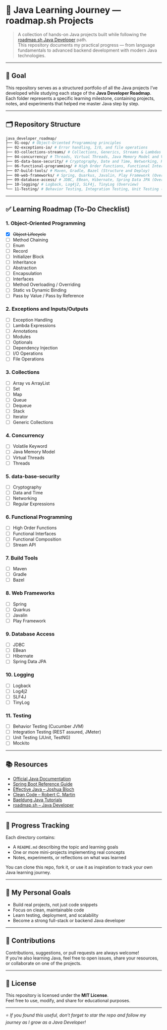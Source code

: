 # 🧭 Java Learning Journey — roadmap.sh Projects

> A collection of hands-on Java projects built while following the [roadmap.sh Java Developer](https://roadmap.sh/java) path.  
> This repository documents my practical progress — from language fundamentals to advanced backend development with modern Java technologies.

---

## 🎯 Goal
This repository serves as a structured portfolio of all the Java projects I’ve developed while studying each stage of the **Java Developer Roadmap**.  
Each folder represents a specific learning milestone, containing projects, notes, and experiments that helped me master Java step by step.

---

## 🗂 Repository Structure
```sh
java_developer_roadmap/
├── 01-oop/ # Object-Oriented Programming principles
├── 02-exceptions-io/ # Error handling, I/O, and file operations
├── 03-collections-streams/ # Collections, Generics, Streams & Lambdas
├── 04-concurrency/ # Threads, Virtual Threads, Java Memory Model and Volatile
├── 05-data-base-security/ # Cryptography, Date and Time, Networking, Regular Expressions
├── 06-functional-programming/ # High Order Functions, Functional Interfaces, Functional Composition, Stream API
├── 07-build-tools/ # Maven, Gradle, Bazel (Structure and Deploy)
├── 08-web-frameworks/ # Spring, Quarkus, Javalin, Play Framework (Overview)
├── 09-database-access/ # JDBC, EBean, Hibernate, Spring Data JPA (Overview)
├── 10-logging/ # Logback, Log4j2, SLF4j, TinyLog (Overview)
└── 11-Testing/ # Behavior Testing, Integration Testing, Unit Testing (Overview) 
```


---

## ✅ Learning Roadmap (To-Do Checklist)


### 1. Object-Oriented Programming
- [x] ~~Object Lifecycle~~
- [ ] Method Chaining
- [ ] Enum
- [ ] Record
- [ ] Initializer Block
- [ ] Inheritance
- [ ] Abstraction
- [ ] Encapsulation
- [ ] Interfaces
- [ ] Method Overloading / Overriding
- [ ] Static vs Dynamic Binding
- [ ] Pass by Value / Pass by Reference

### 2. Exceptions and Inputs/Outputs
- [ ] Exception Handling
- [ ] Lambda Expressions
- [ ] Annotations
- [ ] Modules
- [ ] Optionals
- [ ] Dependency Injection
- [ ] I/O Operations
- [ ] File Operations

### 3. Collections
- [ ] Array vs ArrayList
- [ ] Set
- [ ] Map
- [ ] Queue
- [ ] Dequeue
- [ ] Stack
- [ ] Iterator
- [ ] Generic Collections

### 4. Concurrency
- [ ] Volatile Keyword
- [ ] Java Memory Model
- [ ] Virtual Threads
- [ ] Threads

### 5. data-base-security
- [ ] Cryptography
- [ ] Data and Time
- [ ] Networking
- [ ] Regular Expressions

### 6. Functional Programming
- [ ] High Order Functions
- [ ] Functional Interfaces
- [ ] Functional Composition
- [ ] Stream API

### 7. Build Tools
- [ ] Maven
- [ ] Gradle
- [ ] Bazel

### 8. Web Frameworks
- [ ] Spring
- [ ] Quarkus
- [ ] Javalin
- [ ] Play Framework

### 9. Database Access
- [ ] JDBC
- [ ] EBean
- [ ] Hibernate
- [ ] Spring Data JPA

### 10. Logging
- [ ] Logback
- [ ] Log4j2
- [ ] SLF4J
- [ ] TinyLog

### 11. Testing
- [ ] Behavior Testing (Cucumber JVM)
- [ ] Integration Testing (REST assured, JMeter)
- [ ] Unit Testing (JUnit, TestNG)
- [ ] Mockito

---

## 📚 Resources
- [Official Java Documentation](https://docs.oracle.com/en/java/)
- [Spring Boot Reference Guide](https://docs.spring.io/spring-boot/docs/current/reference/htmlsingle/)
- [Effective Java – Joshua Bloch](https://amzn.to/3xEjh7K)
- [Clean Code – Robert C. Martin](https://amzn.to/3xDHlms)
- [Baeldung Java Tutorials](https://www.baeldung.com/)
- [roadmap.sh – Java Developer](https://roadmap.sh/java)

---

## 🧩 Progress Tracking
Each directory contains:
- A `README.md` describing the topic and learning goals
- One or more mini-projects implementing real concepts
- Notes, experiments, or reflections on what was learned

You can clone this repo, fork it, or use it as inspiration to track your own Java learning journey.

---

## 🧠 My Personal Goals
- Build real projects, not just code snippets
- Focus on clean, maintainable code
- Learn testing, deployment, and scalability
- Become a strong full-stack or backend Java developer

---

## 🤝 Contributions
Contributions, suggestions, or pull requests are always welcome!  
If you’re also learning Java, feel free to open issues, share your resources, or collaborate on one of the projects.

---

## 📄 License
This repository is licensed under the **MIT License**.  
Feel free to use, modify, and share for educational purposes.

---

⭐ *If you found this useful, don’t forget to star the repo and follow my journey as I grow as a Java Developer!*
